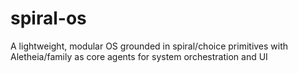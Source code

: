# spiral-os
A lightweight, modular OS grounded in spiral/choice primitives with Aletheia/family as core agents for system orchestration and UI
